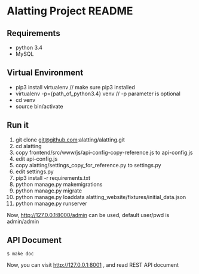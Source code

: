 # Alatting Project README


## Requirements

* python 3.4
* MySQL


## Virtual Environment

* pip3 install virtualenv                      // make sure pip3 installed 
* virtualenv -p={path_of_python3.4} venv  // -p parameter is optional
* cd venv
* source bin/activate


## Run it

1.  git clone git@github.com:alatting/alatting.git
2.  cd alatting
3.  copy frontend/src/www/js/api-config-copy-reference.js to api-config.js
4.  edit api-config.js
5.  copy alatting/settings_copy_for_reference.py to settings.py
6.  edit settings.py
7.  pip3 install -r requirements.txt
8.  python manage.py makemigrations
9.  python manage.py migrate
10. python manage.py loaddata alatting_website/fixtures/initial_data.json
11. python manage.py runserver

Now, http://127.0.0.1:8000/admin can be used, default user/pwd is admin/admin


## API Document

    $ make doc

Now, you can visit http://127.0.0.1:8001 , and read REST API document
